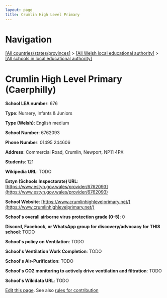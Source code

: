 ```yaml
---
layout: page
title: Crumlin High Level Primary
---
```

# Navigation

[[All countries/states/provinces]](../../..) > [[All Welsh local educational authority]](../..) > [[All schools in local educational authority]](..)

# Crumlin High Level Primary (Caerphilly)

**School LEA number**: 676

**Type**: Nursery, Infants & Juniors

**Type (Welsh)**: English medium

**School Number**: 6762093

**Phone Number**: 01495 244606

**Address**: Commercial Road, Crumlin, Newport, NP11 4PX

**Students**: 121

**Wikipedia URL**: TODO

**Estyn (Schools Inspectorate) URL**: [https://www.estyn.gov.wales/provider/6762093](https://www.estyn.gov.wales/provider/6762093)

**School Website**: [https://www.crumlinhighlevelprimary.net/](https://www.crumlinhighlevelprimary.net/)

**School's overall airborne virus protection grade (0-5)**: 0

**Discord, Facebook, or WhatsApp group for discovery/advocacy for THIS school**: TODO

**School's policy on Ventilation**: TODO

**School's Ventilation Work Completion**: TODO

**School's Air-Purification**: TODO

**School's CO2 monitoring to actively drive ventilation and filtration**: TODO

**School's Wikidata URL**: TODO




[Edit this page](https://github.com/ventilate-schools/Wales/edit/prif/./Caerphilly/Crumlin_High_Level_Primary.md). See also [rules for contribution](../../../contribution-rules/)